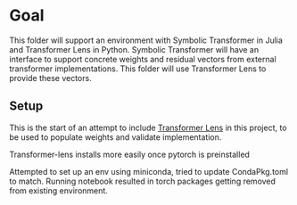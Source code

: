 # Goal

This folder will support an environment with Symbolic Transformer in Julia and Transformer Lens in Python. Symbolic Transformer will have an interface to support concrete weights and residual vectors from external transformer implementations. This folder will use Transformer Lens to provide these vectors.

## Setup

This is the start of an attempt to include [Transformer Lens](https://neelnanda-io.github.io/TransformerLens/) in this project, to 
be used to populate weights and validate implementation.

Transformer-lens installs more easily once pytorch is preinstalled

Attempted to set up an env using miniconda, tried to update CondaPkg.toml to match. Running notebook resulted in torch packages getting removed from existing environment.
